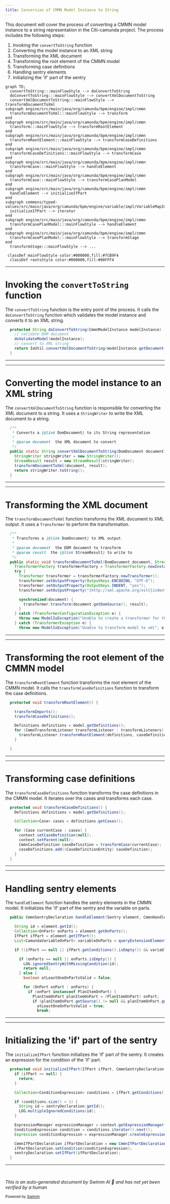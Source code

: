 ```yaml
---
title: Conversion of CMMN Model Instance to String
---
```

This document will cover the process of converting a CMMN model instance to a string representation in the Citi-camunda project. The process includes the following steps:

1. Invoking the `convertToString` function
2. Converting the model instance to an XML string
3. Transforming the XML document
4. Transforming the root element of the CMMN model
5. Transforming case definitions
6. Handling sentry elements
7. Initializing the 'if' part of the sentry

```mermaid
graph TD;
  convertToString:::mainFlowStyle --> doConvertToString
  doConvertToString:::mainFlowStyle --> convertXmlDocumentToString
  convertXmlDocumentToString:::mainFlowStyle --> transformDocumentToXml
subgraph engine/src/main/java/org/camunda/bpm/engine/impl/cmmn
  transformDocumentToXml:::mainFlowStyle --> transform
end
subgraph engine/src/main/java/org/camunda/bpm/engine/impl/cmmn
  transform:::mainFlowStyle --> transformRootElement
end
subgraph engine/src/main/java/org/camunda/bpm/engine/impl/cmmn
  transformRootElement:::mainFlowStyle --> transformCaseDefinitions
end
subgraph engine/src/main/java/org/camunda/bpm/engine/impl/cmmn
  transformCaseDefinitions:::mainFlowStyle --> transformCase
end
subgraph engine/src/main/java/org/camunda/bpm/engine/impl/cmmn
  transformCase:::mainFlowStyle --> handleElement
end
subgraph engine/src/main/java/org/camunda/bpm/engine/impl/cmmn
  transformCase:::mainFlowStyle --> transformCasePlanModel
end
subgraph engine/src/main/java/org/camunda/bpm/engine/impl/cmmn
  handleElement --> initializeIfPart
end
subgraph commons/typed-values/src/main/java/org/camunda/bpm/engine/variable/impl/VariableMapImpl.java
  initializeIfPart --> iterator
end
subgraph engine/src/main/java/org/camunda/bpm/engine/impl/cmmn
  transformCasePlanModel:::mainFlowStyle --> handleElement
end
subgraph engine/src/main/java/org/camunda/bpm/engine/impl/cmmn
  transformCasePlanModel:::mainFlowStyle --> transformStage
end
  transformStage:::mainFlowStyle --> ...

 classDef mainFlowStyle color:#000000,fill:#7CB9F4
  classDef rootsStyle color:#000000,fill:#00FFF4
```

<SwmSnippet path="/model-api/cmmn-model/src/main/java/org/camunda/bpm/model/cmmn/Cmmn.java" line="280">

---

# Invoking the `convertToString` function

The `convertToString` function is the entry point of the process. It calls the `doConvertToString` function which validates the model instance and converts it to an XML string.

```java
  protected String doConvertToString(CmmnModelInstance modelInstance) {
    // validate DOM document
    doValidateModel(modelInstance);
    // convert to XML string
    return IoUtil.convertXmlDocumentToString(modelInstance.getDocument());
  }
```

---

</SwmSnippet>

<SwmSnippet path="/model-api/xml-model/src/main/java/org/camunda/bpm/model/xml/impl/util/IoUtil.java" line="95">

---

# Converting the model instance to an XML string

The `convertXmlDocumentToString` function is responsible for converting the XML document to a string. It uses a `StringWriter` to write the XML document to a string.

```java
  /**
   * Converts a {@link DomDocument} to its String representation
   *
   * @param document  the XML document to convert
   */
  public static String convertXmlDocumentToString(DomDocument document) {
    StringWriter stringWriter = new StringWriter();
    StreamResult result = new StreamResult(stringWriter);
    transformDocumentToXml(document, result);
    return stringWriter.toString();
  }
```

---

</SwmSnippet>

<SwmSnippet path="/model-api/xml-model/src/main/java/org/camunda/bpm/model/xml/impl/util/IoUtil.java" line="118">

---

# Transforming the XML document

The `transformDocumentToXml` function transforms the XML document to XML output. It uses a `Transformer` to perform the transformation.

```java
  /**
   * Transforms a {@link DomDocument} to XML output.
   *
   * @param document  the DOM document to transform
   * @param result  the {@link StreamResult} to write to
   */
  public static void transformDocumentToXml(DomDocument document, StreamResult result) {
    TransformerFactory transformerFactory = TransformerFactory.newInstance();
    try {
      Transformer transformer = transformerFactory.newTransformer();
      transformer.setOutputProperty(OutputKeys.ENCODING, "UTF-8");
      transformer.setOutputProperty(OutputKeys.INDENT, "yes");
      transformer.setOutputProperty("{http://xml.apache.org/xslt}indent-amount", "2");

      synchronized(document) {
        transformer.transform(document.getDomSource(), result);
      }
    } catch (TransformerConfigurationException e) {
      throw new ModelIoException("Unable to create a transformer for the model", e);
    } catch (TransformerException e) {
      throw new ModelIoException("Unable to transform model to xml", e);
```

---

</SwmSnippet>

<SwmSnippet path="/engine/src/main/java/org/camunda/bpm/engine/impl/cmmn/transformer/CmmnTransform.java" line="134">

---

# Transforming the root element of the CMMN model

The `transformRootElement` function transforms the root element of the CMMN model. It calls the `transformCaseDefinitions` function to transform the case definitions.

```java
  protected void transformRootElement() {

    transformImports();
    transformCaseDefinitions();

    Definitions definitions = model.getDefinitions();
    for (CmmnTransformListener transformListener : transformListeners) {
      transformListener.transformRootElement(definitions, caseDefinitions);
    }

  }
```

---

</SwmSnippet>

<SwmSnippet path="/engine/src/main/java/org/camunda/bpm/engine/impl/cmmn/transformer/CmmnTransform.java" line="150">

---

# Transforming case definitions

The `transformCaseDefinitions` function transforms the case definitions in the CMMN model. It iterates over the cases and transforms each case.

```java
  protected void transformCaseDefinitions() {
    Definitions definitions = model.getDefinitions();

    Collection<Case> cases = definitions.getCases();

    for (Case currentCase : cases) {
      context.setCaseDefinition(null);
      context.setParent(null);
      CmmnCaseDefinition caseDefinition = transformCase(currentCase);
      caseDefinitions.add((CaseDefinitionEntity) caseDefinition);
    }
  }
```

---

</SwmSnippet>

<SwmSnippet path="/engine/src/main/java/org/camunda/bpm/engine/impl/cmmn/handler/SentryHandler.java" line="55">

---

# Handling sentry elements

The `handleElement` function handles the sentry elements in the CMMN model. It initializes the 'if' part of the sentry and the variable on parts.

```java
  public CmmnSentryDeclaration handleElement(Sentry element, CmmnHandlerContext context) {

    String id = element.getId();
    Collection<OnPart> onParts = element.getOnParts();
    IfPart ifPart = element.getIfPart();
    List<CamundaVariableOnPart> variableOnParts = queryExtensionElementsByClass(element, CamundaVariableOnPart.class);

    if ((ifPart == null || ifPart.getConditions().isEmpty()) && variableOnParts.isEmpty()) {

      if (onParts == null || onParts.isEmpty()) {
        LOG.ignoredSentryWithMissingCondition(id);
        return null;
      } else {
        boolean atLeastOneOnPartsValid = false;

        for (OnPart onPart : onParts) {
          if (onPart instanceof PlanItemOnPart) {
            PlanItemOnPart planItemOnPart = (PlanItemOnPart) onPart;
            if (planItemOnPart.getSource() != null && planItemOnPart.getStandardEvent() != null) {
              atLeastOneOnPartsValid = true;
              break;
```

---

</SwmSnippet>

<SwmSnippet path="/engine/src/main/java/org/camunda/bpm/engine/impl/cmmn/handler/SentryHandler.java" line="165">

---

# Initializing the 'if' part of the sentry

The `initializeIfPart` function initializes the 'if' part of the sentry. It creates an expression for the condition of the 'if' part.

```java
  protected void initializeIfPart(IfPart ifPart, CmmnSentryDeclaration sentryDeclaration, CmmnHandlerContext context) {
    if (ifPart == null) {
      return;
    }

    Collection<ConditionExpression> conditions = ifPart.getConditions();

    if (conditions.size() > 1) {
      String id = sentryDeclaration.getId();
      LOG.multipleIgnoredConditions(id);
    }

    ExpressionManager expressionManager = context.getExpressionManager();
    ConditionExpression condition = conditions.iterator().next();
    Expression conditionExpression = expressionManager.createExpression(condition.getText());

    CmmnIfPartDeclaration ifPartDeclaration = new CmmnIfPartDeclaration();
    ifPartDeclaration.setCondition(conditionExpression);
    sentryDeclaration.setIfPart(ifPartDeclaration);
  }
```

---

</SwmSnippet>

&nbsp;

*This is an auto-generated document by Swimm AI 🌊 and has not yet been verified by a human*

<SwmMeta version="3.0.0" repo-id="Z2l0aHViJTNBJTNBQ2l0aS1jYW11bmRhJTNBJTNBZ2lsYWRuYXZvdA==" repo-name="Citi-camunda" doc-type="flows"><sup>Powered by [Swimm](/)</sup></SwmMeta>
